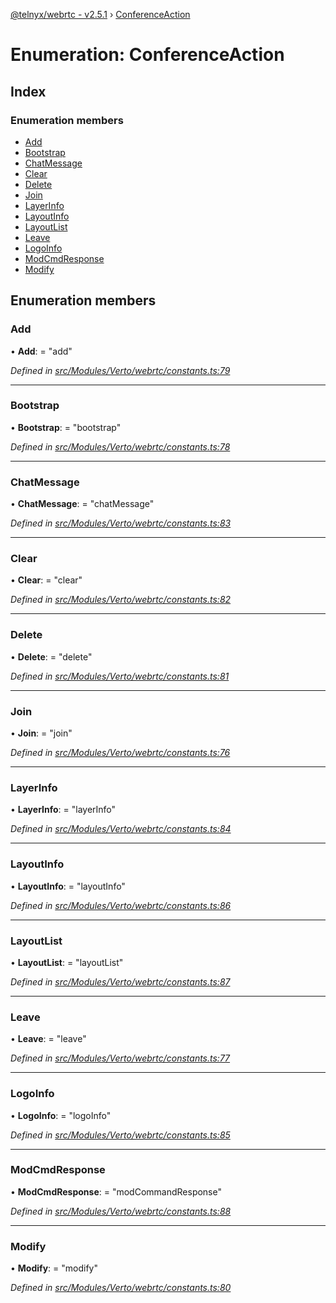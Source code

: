 [@telnyx/webrtc - v2.5.1](../README.md) › [ConferenceAction](conferenceaction.md)

# Enumeration: ConferenceAction

## Index

### Enumeration members

* [Add](conferenceaction.md#add)
* [Bootstrap](conferenceaction.md#bootstrap)
* [ChatMessage](conferenceaction.md#chatmessage)
* [Clear](conferenceaction.md#clear)
* [Delete](conferenceaction.md#delete)
* [Join](conferenceaction.md#join)
* [LayerInfo](conferenceaction.md#layerinfo)
* [LayoutInfo](conferenceaction.md#layoutinfo)
* [LayoutList](conferenceaction.md#layoutlist)
* [Leave](conferenceaction.md#leave)
* [LogoInfo](conferenceaction.md#logoinfo)
* [ModCmdResponse](conferenceaction.md#modcmdresponse)
* [Modify](conferenceaction.md#modify)

## Enumeration members

###  Add

• **Add**: = "add"

*Defined in [src/Modules/Verto/webrtc/constants.ts:79](https://github.com/team-telnyx/webrtc/blob/main/packages/js/src/Modules/Verto/webrtc/constants.ts#L79)*

___

###  Bootstrap

• **Bootstrap**: = "bootstrap"

*Defined in [src/Modules/Verto/webrtc/constants.ts:78](https://github.com/team-telnyx/webrtc/blob/main/packages/js/src/Modules/Verto/webrtc/constants.ts#L78)*

___

###  ChatMessage

• **ChatMessage**: = "chatMessage"

*Defined in [src/Modules/Verto/webrtc/constants.ts:83](https://github.com/team-telnyx/webrtc/blob/main/packages/js/src/Modules/Verto/webrtc/constants.ts#L83)*

___

###  Clear

• **Clear**: = "clear"

*Defined in [src/Modules/Verto/webrtc/constants.ts:82](https://github.com/team-telnyx/webrtc/blob/main/packages/js/src/Modules/Verto/webrtc/constants.ts#L82)*

___

###  Delete

• **Delete**: = "delete"

*Defined in [src/Modules/Verto/webrtc/constants.ts:81](https://github.com/team-telnyx/webrtc/blob/main/packages/js/src/Modules/Verto/webrtc/constants.ts#L81)*

___

###  Join

• **Join**: = "join"

*Defined in [src/Modules/Verto/webrtc/constants.ts:76](https://github.com/team-telnyx/webrtc/blob/main/packages/js/src/Modules/Verto/webrtc/constants.ts#L76)*

___

###  LayerInfo

• **LayerInfo**: = "layerInfo"

*Defined in [src/Modules/Verto/webrtc/constants.ts:84](https://github.com/team-telnyx/webrtc/blob/main/packages/js/src/Modules/Verto/webrtc/constants.ts#L84)*

___

###  LayoutInfo

• **LayoutInfo**: = "layoutInfo"

*Defined in [src/Modules/Verto/webrtc/constants.ts:86](https://github.com/team-telnyx/webrtc/blob/main/packages/js/src/Modules/Verto/webrtc/constants.ts#L86)*

___

###  LayoutList

• **LayoutList**: = "layoutList"

*Defined in [src/Modules/Verto/webrtc/constants.ts:87](https://github.com/team-telnyx/webrtc/blob/main/packages/js/src/Modules/Verto/webrtc/constants.ts#L87)*

___

###  Leave

• **Leave**: = "leave"

*Defined in [src/Modules/Verto/webrtc/constants.ts:77](https://github.com/team-telnyx/webrtc/blob/main/packages/js/src/Modules/Verto/webrtc/constants.ts#L77)*

___

###  LogoInfo

• **LogoInfo**: = "logoInfo"

*Defined in [src/Modules/Verto/webrtc/constants.ts:85](https://github.com/team-telnyx/webrtc/blob/main/packages/js/src/Modules/Verto/webrtc/constants.ts#L85)*

___

###  ModCmdResponse

• **ModCmdResponse**: = "modCommandResponse"

*Defined in [src/Modules/Verto/webrtc/constants.ts:88](https://github.com/team-telnyx/webrtc/blob/main/packages/js/src/Modules/Verto/webrtc/constants.ts#L88)*

___

###  Modify

• **Modify**: = "modify"

*Defined in [src/Modules/Verto/webrtc/constants.ts:80](https://github.com/team-telnyx/webrtc/blob/main/packages/js/src/Modules/Verto/webrtc/constants.ts#L80)*
